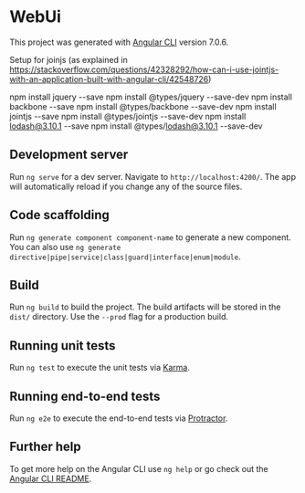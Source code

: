 # WebUi

This project was generated with [Angular CLI](https://github.com/angular/angular-cli) version 7.0.6.

Setup for joinjs (as explained in https://stackoverflow.com/questions/42328292/how-can-i-use-jointjs-with-an-application-built-with-angular-cli/42548726)

npm install jquery --save npm install @types/jquery --save-dev
npm install backbone --save npm install @types/backbone --save-dev
npm install jointjs --save npm install @types/jointjs --save-dev
npm install lodash@3.10.1 --save npm install @types/lodash@3.10.1 --save-dev


## Development server

Run `ng serve` for a dev server. Navigate to `http://localhost:4200/`. The app will automatically reload if you change any of the source files.

## Code scaffolding

Run `ng generate component component-name` to generate a new component. You can also use `ng generate directive|pipe|service|class|guard|interface|enum|module`.

## Build

Run `ng build` to build the project. The build artifacts will be stored in the `dist/` directory. Use the `--prod` flag for a production build.

## Running unit tests

Run `ng test` to execute the unit tests via [Karma](https://karma-runner.github.io).

## Running end-to-end tests

Run `ng e2e` to execute the end-to-end tests via [Protractor](http://www.protractortest.org/).

## Further help

To get more help on the Angular CLI use `ng help` or go check out the [Angular CLI README](https://github.com/angular/angular-cli/blob/master/README.md).
